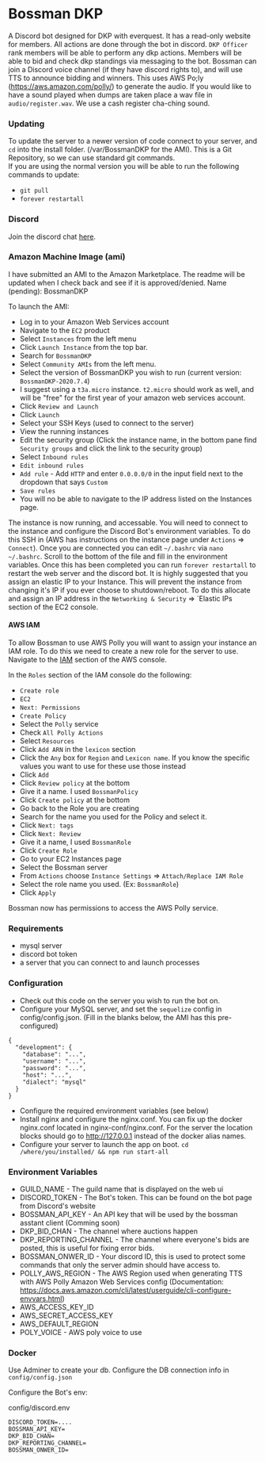 # Bossman DKP
A Discord bot designed for DKP with everquest.  It has a read-only website for members.  All actions are done through the bot in discord.  `DKP Officer` rank members will be able to perform any dkp actions.  Members will be able to bid and check dkp standings via messaging to the bot. Bossman can join a Discord voice channel (if they have discord rights to), and will use TTS to announce bidding and winners.  This uses AWS Po;ly (https://aws.amazon.com/polly/) to generate the audio.  If you would like to have a sound played when dumps are taken place a wav file in `audio/register.wav`.  We use a cash register cha-ching sound.

### Updating

To update the server to a newer version of code connect to your server, and `cd` into the install folder. (/var/BossmanDKP for the AMI).
This is a Git Repository, so we can use standard git commands.  
If you are using the normal version you will be able to run the following commands to update:
* `git pull`
* `forever restartall`

### Discord
Join the discord chat [here](https://discord.gg/43xNuMe).

### Amazon Machine Image (ami)
I have submitted an AMI to the Amazon Marketplace.  The readme will be updated when I check back and see if it is approved/denied.
Name (pending): BossmanDKP

To launch the AMI:
* Log in to your Amazon Web Services account
* Navigate to the `EC2` product
* Select `Instances` from the left menu
* Click `Launch Instance` from the top bar.
* Search for `BossmanDKP`
* Select `Community AMIs` from the left menu.
* Select the version of BossmanDKP you wish to run (current version: `BossmanDKP-2020.7.4`)
* I suggest using a `t3a.micro` instance. `t2.micro` should work as well, and will be "free" for the first year of your amazon web services account.
* Click `Review and Launch`
* Click `Launch`
* Select your SSH Keys (used to connect to the server)
* View the running instances
* Edit the security group (Click the instance name, in the bottom pane find `Security groups` and click the link to the security group)
* Select `Inbound rules`
* `Edit inbound rules`
* `Add rule` - Add `HTTP` and enter `0.0.0.0/0` in the input field next to the dropdown that says `Custom`
* `Save rules`
* You will no be able to navigate to the IP address listed on the Instances page.

The instance is now running, and accessable.  You will need to connect to the instance and configure the Discord Bot's environment variables.  To do this SSH in (AWS has instructions on the instance page under `Actions` => `Connect`). Once you are connected you can edit `~/.bashrc` via `nano ~/.bashrc`. Scroll to the bottom of the file and fill in the environment variables.  Once this has been completed you can run `forever restartall` to restart the web server and the discord bot.  It is highly suggested that you assign an elastic IP to your Instance.  This will prevent the instance from changing it's IP if you ever choose to shutdown/reboot.  To do this allocate and assign an IP address in the `Networking & Security` => `Elastic IPs section of the EC2 console.

#### AWS IAM

To allow Bossman to use AWS Polly you will want to assign your instance an IAM role.  To do this we need to create a new role for the server to use.  Navigate to the [IAM](https://console.aws.amazon.com/iam/home#/roles) section of the AWS console. 

In the `Roles` section of the IAM console do the following:
* `Create role`
* `EC2`
* `Next: Permissions`
* `Create Policy`
* Select the `Polly` service
* Check `All Polly Actions`
* Select `Resources`
* Click `Add ARN` in the `lexicon` section
* Click the `Any` box for `Region` and `Lexicon name`.  If you know the specific values you want to use for these use those instead
* Click `Add`
* Click `Review policy` at the bottom
* Give it a name.  I used `BossmanPolicy`
* Click `Create policy` at the bottom
* Go back to the Role you are creating
* Search for the name you used for the Policy and select it.
* Click `Next: tags`
* Click `Next: Review`
* Give it a name, I used `BossmanRole`
* Click `Create Role`
* Go to your EC2 Instances page
* Select the Bossman server
* From `Actions` choose `Instance Settings` => `Attach/Replace IAM Role`
* Select the role name you used. (Ex: `BossmanRole`)
* Click `Apply`

Bossman now has permissions to access the AWS Polly service.





### Requirements

* mysql server
* discord bot token
* a server that you can connect to and launch processes

### Configuration

* Check out this code on the server you wish to run the bot on.  
* Configure your MySQL server, and set the `sequelize` config in config/config.json. (Fill in the blanks below, the AMI has this pre-configured)
```
{
  "development": {
    "database": "...",
    "username": "...",
    "password": "...",
    "host": "...",
    "dialect": "mysql"
  }
}

```
* Configure the required environment variables (see below)
* Install nginx and configure the nginx.conf. You can fix up the docker nginx.conf located in nginx-conf/nginx.conf.  For the server the location blocks should go to http://127.0.0.1 instead of the docker alias names.
* Configure your server to launch the app on boot. `cd /where/you/installed/ && npm run start-all`


### Environment Variables

* GUILD_NAME - The guild name that is displayed on the web ui
* DISCORD_TOKEN - The Bot's token.  This can be found on the bot page from Discord's website
* BOSSMAN_API_KEY - An API key that will be used by the bossman asstant client (Comming soon)
* DKP_BID_CHAN - The channel where auctions happen
* DKP_REPORTING_CHANNEL - The channel where everyone's bids are posted, this is useful for fixing error bids.
* BOSSMAN_ONWER_ID - Your discord ID, this is used to protect some commands that only the server admin should have access to.
* POLLY_AWS_REGION - The AWS Region used when generating TTS with AWS Polly
Amazon Web Services config (Documentation: https://docs.aws.amazon.com/cli/latest/userguide/cli-configure-envvars.html)
* AWS_ACCESS_KEY_ID 
* AWS_SECRET_ACCESS_KEY
* AWS_DEFAULT_REGION
* POLY_VOICE - AWS poly voice to use
### Docker 
Use Adminer to create your db.
Configure the DB connection info in `config/config.json`

Configure the Bot's env:

config/discord.env
```
DISCORD_TOKEN=....
BOSSMAN_API_KEY=
DKP_BID_CHAN=
DKP_REPORTING_CHANNEL=
BOSSMAN_ONWER_ID=
```
